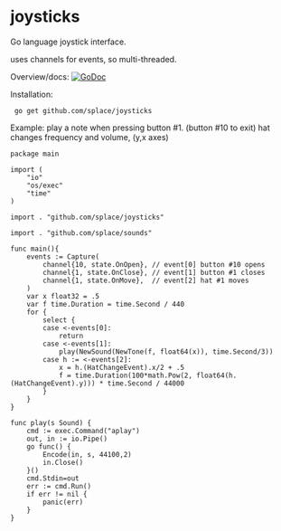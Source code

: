 # joysticks
Go language joystick interface.

uses channels for events, so multi-threaded.

Overview/docs: [![GoDoc](https://godoc.org/github.com/splace/joysticks?status.svg)](https://godoc.org/github.com/splace/joysticks)

Installation:

     go get github.com/splace/joysticks

Example: play a note when pressing button #1. (button #10 to exit) hat changes frequency and volume, (y,x axes)

	package main

	import (
		"io"
		"os/exec"
		"time"
	)

	import . "github.com/splace/joysticks"

	import . "github.com/splace/sounds"

	func main(){
		events := Capture(
			channel{10, state.OnOpen}, // event[0] button #10 opens
			channel{1, state.OnClose}, // event[1] button #1 closes
			channel{1, state.OnMove},  // event[2] hat #1 moves
		)
		var x float32 = .5
		var f time.Duration = time.Second / 440
		for {
			select {
			case <-events[0]:
				return
			case <-events[1]:
				play(NewSound(NewTone(f, float64(x)), time.Second/3))
			case h := <-events[2]:
				x = h.(HatChangeEvent).x/2 + .5
				f = time.Duration(100*math.Pow(2, float64(h.(HatChangeEvent).y))) * time.Second / 44000
			}
		}
	}

	func play(s Sound) {
		cmd := exec.Command("aplay")
		out, in := io.Pipe()
		go func() {
			Encode(in, s, 44100,2)
			in.Close()
		}()
		cmd.Stdin=out 
		err := cmd.Run()
		if err != nil {
			panic(err)
		}
	}




